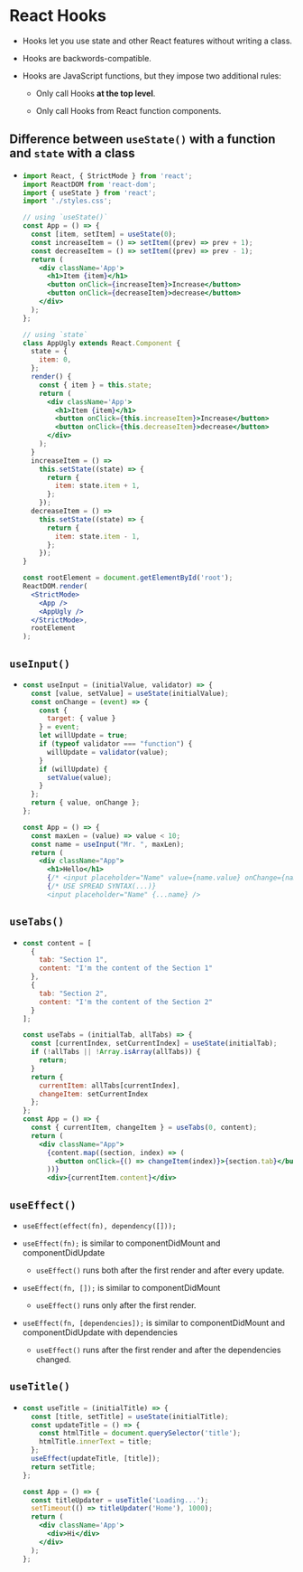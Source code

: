 # React Hooks

- Hooks let you use state and other React features without writing a class.

- Hooks are backwords-compatible.

- Hooks are JavaScript functions, but they impose two additional rules:

  - Only call Hooks **at the top level**.

  - Only call Hooks from React function components.

## Difference between `useState()` with a function and `state` with a class

- ```jsx
  import React, { StrictMode } from 'react';
  import ReactDOM from 'react-dom';
  import { useState } from 'react';
  import './styles.css';

  // using `useState()`
  const App = () => {
    const [item, setItem] = useState(0);
    const increaseItem = () => setItem((prev) => prev + 1);
    const decreaseItem = () => setItem((prev) => prev - 1);
    return (
      <div className='App'>
        <h1>Item {item}</h1>
        <button onClick={increaseItem}>Increase</button>
        <button onClick={decreaseItem}>decrease</button>
      </div>
    );
  };

  // using `state`
  class AppUgly extends React.Component {
    state = {
      item: 0,
    };
    render() {
      const { item } = this.state;
      return (
        <div className='App'>
          <h1>Item {item}</h1>
          <button onClick={this.increaseItem}>Increase</button>
          <button onClick={this.decreaseItem}>decrease</button>
        </div>
      );
    }
    increaseItem = () =>
      this.setState((state) => {
        return {
          item: state.item + 1,
        };
      });
    decreaseItem = () =>
      this.setState((state) => {
        return {
          item: state.item - 1,
        };
      });
  }

  const rootElement = document.getElementById('root');
  ReactDOM.render(
    <StrictMode>
      <App />
      <AppUgly />
    </StrictMode>,
    rootElement
  );
  ```

## `useInput()`

- ```jsx
  const useInput = (initialValue, validator) => {
    const [value, setValue] = useState(initialValue);
    const onChange = (event) => {
      const {
        target: { value }
      } = event;
      let willUpdate = true;
      if (typeof validator === "function") {
        willUpdate = validator(value);
      }
      if (willUpdate) {
        setValue(value);
      }
    };
    return { value, onChange };
  };

  const App = () => {
    const maxLen = (value) => value < 10;
    const name = useInput("Mr. ", maxLen);
    return (
      <div className="App">
        <h1>Hello</h1>
        {/* <input placeholder="Name" value={name.value} onChange={name.onChange} /> */}
        {/* USE SPREAD SYNTAX(...)}
        <input placeholder="Name" {...name} />
  ```

## `useTabs()`

- ```jsx
  const content = [
    {
      tab: "Section 1",
      content: "I'm the content of the Section 1"
    },
    {
      tab: "Section 2",
      content: "I'm the content of the Section 2"
    }
  ];

  const useTabs = (initialTab, allTabs) => {
    const [currentIndex, setCurrentIndex] = useState(initialTab);
    if (!allTabs || !Array.isArray(allTabs)) {
      return;
    }
    return {
      currentItem: allTabs[currentIndex],
      changeItem: setCurrentIndex
    };
  };
  const App = () => {
    const { currentItem, changeItem } = useTabs(0, content);
    return (
      <div className="App">
        {content.map((section, index) => (
          <button onClick={() => changeItem(index)}>{section.tab}</button>
        ))}
        <div>{currentItem.content}</div>
  ```

## `useEffect()`

- `useEffect(effect(fn), dependency([]));`

- `useEffect(fn);` is similar to componentDidMount and componentDidUpdate

  - `useEffect()` runs both after the first render and after every update.

- `useEffect(fn, []);` is similar to componentDidMount

  - `useEffect()` runs only after the first render.

- `useEffect(fn, [dependencies]);` is similar to componentDidMount and componentDidUpdate with dependencies

  - `useEffect()` runs after the first render and after the dependencies changed.

## `useTitle()`

- ```jsx
  const useTitle = (initialTitle) => {
    const [title, setTitle] = useState(initialTitle);
    const updateTitle = () => {
      const htmlTitle = document.querySelector('title');
      htmlTitle.innerText = title;
    };
    useEffect(updateTitle, [title]);
    return setTitle;
  };

  const App = () => {
    const titleUpdater = useTitle('Loading...');
    setTimeout(() => titleUpdater('Home'), 1000);
    return (
      <div className='App'>
        <div>Hi</div>
      </div>
    );
  };
  ```
